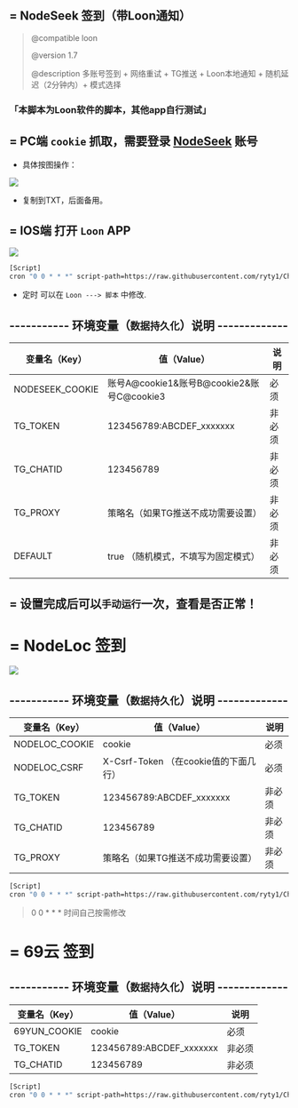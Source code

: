 ## = NodeSeek 签到（带Loon通知） 
>
>    @compatible   loon
>
>    @version      1.7
>
>    @description  多账号签到 + 网络重试 + TG推送 + Loon本地通知 + 随机延迟（2分钟内）+ 模式选择

### 「本脚本为Loon软件的脚本，其他app自行测试」

## = PC端 `cookie` 抓取，需要登录 [NodeSeek](https://www.nodeseek.com/) 账号
- 具体按图操作：

![](https://tc.889269.xyz/1753172830433_image_2025-07-22_16-27-06.png)

- 复制到TXT，后面备用。

## = IOS端 打开 `Loon` APP

![](https://tc.889269.xyz/1753174749092_Snipaste_2025-07-22_16-58-26.png)

```bash
[Script]
cron "0 0 * * *" script-path=https://raw.githubusercontent.com/ryty1/Checkin/refs/heads/main/NodeSeek.js, timeout=60, tag=NS自动签
```
- 定时 可以在 `Loon ---> 脚本` 中修改.

## ----------- 环境变量（`数据持久化`）说明 -------------
| 变量名（Key）        | 值（Value）                                 |        说明    |
|------------------|----------------------------------------------|-------------|
| NODESEEK_COOKIE  | 账号A@cookie1&账号B@cookie2&账号C@cookie3     |  必须  |
| TG_TOKEN         | 123456789:ABCDEF_xxxxxxx                      |  非必须  |
| TG_CHATID        | 123456789                                     |  非必须  |
| TG_PROXY         | 策略名（如果TG推送不成功需要设置）                        |  非必须  |
| DEFAULT         | true （随机模式，不填写为固定模式）                       |  非必须  |

## = 设置完成后可以`手动运行`一次，查看是否正常！


# = NodeLoc 签到

![](https://tc.889269.xyz/1753372327725_image_2025-07-24_23-52-03.png)

## ----------- 环境变量（`数据持久化`）说明 -------------
| 变量名（Key）        | 值（Value）                                 |        说明    |
|------------------|----------------------------------------------|-------------|
| NODELOC_COOKIE  | cookie    |  必须  |
| NODELOC_CSRF         | X-Csrf-Token （在cookie值的下面几行）                      |  必须  |
| TG_TOKEN         | 123456789:ABCDEF_xxxxxxx                      |  非必须  |
| TG_CHATID        | 123456789                                     |  非必须  |
| TG_PROXY         | 策略名（如果TG推送不成功需要设置）                        |  非必须  |

```bash
[Script]
cron "0 0 * * *" script-path=https://raw.githubusercontent.com/ryty1/Checkin/refs/heads/main/NodeLoc.js, timeout=60, tag=NL自动签

```
> 0 0 * * * 时间自己按需修改

# = 69云 签到
## ----------- 环境变量（`数据持久化`）说明 -------------
| 变量名（Key）        | 值（Value）                                 |        说明    |
|------------------|----------------------------------------------|-------------|
| 69YUN_COOKIE  | cookie    |  必须  |
| TG_TOKEN         | 123456789:ABCDEF_xxxxxxx                      |  非必须  |
| TG_CHATID        | 123456789                                     |  非必须  |

```bash
[Script]
cron "0 0 * * *" script-path=https://raw.githubusercontent.com/ryty1/Checkin/refs/heads/main/69yun.js, timeout=60, tag=69云自动签

```
